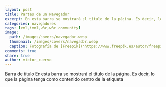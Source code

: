 ```yaml
---
layout: post
title: Partes de un Navegador
excerpt: En esta barra se mostrará el título de la página. Es decir, lo que la página tenga como contenido dentro de la etiqueta . También suele cargar el icono (o favicon) asociado a la página.
categories: navegadores
tags: [xml,ixml,w3c,w3c community]
image:
  path: /images/covers/navegador.webp
  thumbnail: /images/covers/navegador.webp
  caption: Fotografía de [Freepik](hhttps://www.freepik.es/autor/freepik)
comments: true
share: true
author: victor_cuervo
---
```



Barra de título
En esta barra se mostrará el título de la página. Es decir, lo que la página tenga como contenido dentro de la etiqueta <TITLE>. También suele cargar el icono (o favicon) asociado a la página.

Menús
Estos son los típicos menús de ventana. En ellos encontraremos las opciones típicas desde Abrir un archivo, Copiar el texto,… hasta las específicas de los navegadores como son la gestión de Marcadores (o favoritos), historiales, herramientas del navegador,…

Barra de herramientas
Esta es la barra que carga las diferentes herramientas asociadas al navegador. Las más importantes suelen ser las siguientes:

Barra de navegación, nos carga los iconos que nos permiten navegar por la web. Ir adelante, atrás, recargar, parar la carga,..
Barra de marcadores, nos pone las opciones de favoritos de una forma visual y de rápido acceso.
Barra de búsqueda, los navegadores suelen venir con accesos directos a buscadores como Google o Ask.
Pestañas
Los últimos navegadores proporcionan la navegación en pestañas. Esto permite tener abiertos varios sitios web en una misma ventana. Pulsando entre las diferentes pestañas cambiamos de sitio de forma sencilla. Suelen venir con un botón de + para añadir nuevas pestañas.

Barra de direcciones
Será en la que insertemos la URL de la página que queramos visitar. En ella iremos viendo en que URL de la navegación estamos costantemente.

Área de trabajo
Es dónde se carga la página web y el área sobre el que interactuaremos.

Barra de estado
Suele dar información de los enlaces cuando pasamos sobre ellos, del estado de una página cuando se carga,…

Dependiendo del navegador, y sobre todo de su antiguedad, puede que ciertas partes existan y otras no. O bien, que ciertas partes sean visibles desde un primer momento o haya que indicarle al navegador que se visualicen.